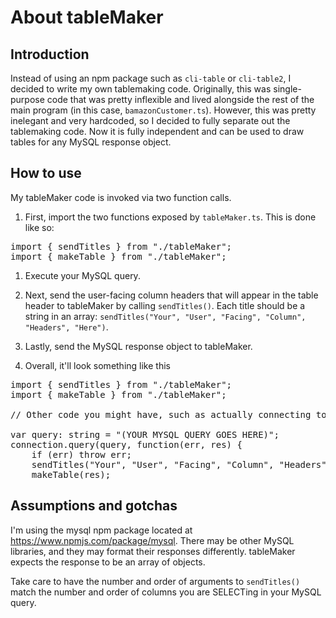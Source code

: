 About tableMaker
================

Introduction
------------
Instead of using an npm package such as `cli-table` or `cli-table2`, I decided to write my own tablemaking code.  Originally, this was single-purpose code that was pretty inflexible and lived alongside the rest of the main program (in this case, `bamazonCustomer.ts`).  However, this was pretty inelegant and very hardcoded, so I decided to fully separate out the tablemaking code.  Now it is fully independent and can be used to draw tables for any MySQL response object.

How to use
----------
My tableMaker code is invoked via two function calls.

1. First, import the two functions exposed by `tableMaker.ts`.  This is done like so:
<pre>import { sendTitles } from "./tableMaker";
import { makeTable } from "./tableMaker";</pre>

1. Execute your MySQL query.

1. Next, send the user-facing column headers that will appear in the table header to tableMaker by calling `sendTitles()`.  Each title should be a string in an array: `sendTitles("Your", "User", "Facing", "Column", "Headers", "Here")`.

1. Lastly, send the MySQL response object to tableMaker.

1. Overall, it'll look something like this
<pre>import { sendTitles } from "./tableMaker";
import { makeTable } from "./tableMaker";

// Other code you might have, such as actually connecting to your database

var query: string = "(YOUR MYSQL QUERY GOES HERE)";
connection.query(query, function(err, res) {
    if (err) throw err;
    sendTitles("Your", "User", "Facing", "Column", "Headers", "Here");
    makeTable(res);
</pre>

Assumptions and gotchas
-----------------------
I'm using the mysql npm package located at https://www.npmjs.com/package/mysql.  There may be other MySQL libraries, and they may format their responses differently.  tableMaker expects the response to be an array of objects.

Take care to have the number and order of arguments to `sendTitles()` match the number and order of columns you are SELECTing in your MySQL query.